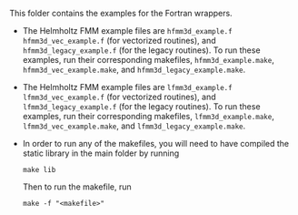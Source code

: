   This folder contains the examples for the Fortran wrappers. 

  - The Helmholtz FMM example files are ``hfmm3d_example.f``
  ``hfmm3d_vec_example.f`` (for vectorized routines), and
  ``hfmm3d_legacy_example.f`` (for the legacy routines).
  To run these examples, run their corresponding makefiles, 
  ``hfmm3d_example.make``, ``hfmm3d_vec_example.make``, and
  ``hfmm3d_legacy_example.make``.

  - The Helmholtz FMM example files are ``lfmm3d_example.f``
  ``lfmm3d_vec_example.f`` (for vectorized routines), and
  ``lfmm3d_legacy_example.f`` (for the legacy routines).
  To run these examples, run their corresponding makefiles, 
  ``lfmm3d_example.make``, ``lfmm3d_vec_example.make``, and
  ``lfmm3d_legacy_example.make``.

  - In order to run any of the makefiles, you will need to have compiled
  the static library in the main folder by running
    
        make lib

    Then to run the makefile, run

        make -f "<makefile>"
 



